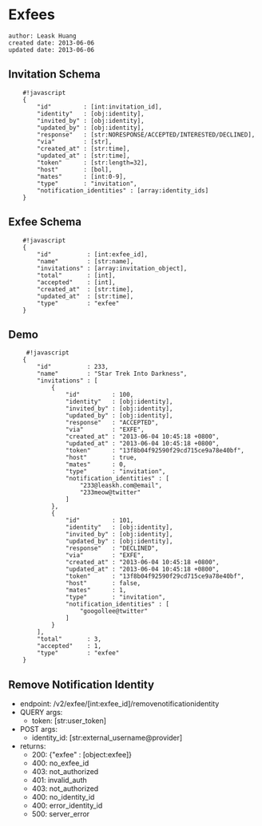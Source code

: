 # Exfees
    author: Leask Huang
    created date: 2013-06-06
    updated date: 2013-06-06


## Invitation Schema

        #!javascript
        {
            "id"         : [int:invitation_id],
            "identity"   : [obj:identity],
            "invited_by" : [obj:identity],
            "updated_by" : [obj:identity],
            "response"   : [str:NORESPONSE/ACCEPTED/INTERESTED/DECLINED],
            "via"        : [str],
            "created_at" : [str:time],
            "updated_at" : [str:time],
            "token"      : [str:length=32],
            "host"       : [bol],
            "mates"      : [int:0-9],
            "type"       : "invitation",
            "notification_identities" : [array:identity_ids]
        }


## Exfee Schema

        #!javascript
        {
            "id"          : [int:exfee_id],
            "name"        : [str:name],
            "invitations" : [array:invitation_object],
            "total"       : [int],
            "accepted"    : [int],
            "created_at"  : [str:time],
            "updated_at"  : [str:time],
            "type"        : "exfee"
        }


## Demo

         #!javascript
        {
            "id"          : 233,
            "name"        : "Star Trek Into Darkness",
            "invitations" : [
                {
                    "id"         : 100,
                    "identity"   : [obj:identity],
                    "invited_by" : [obj:identity],
                    "updated_by" : [obj:identity],
                    "response"   : "ACCEPTED",
                    "via"        : "EXFE",
                    "created_at" : "2013-06-04 10:45:18 +0800",
                    "updated_at" : "2013-06-04 10:45:18 +0800",
                    "token"      : "13f8b04f92590f29cd715ce9a78e40bf",
                    "host"       : true,
                    "mates"      : 0,
                    "type"       : "invitation",
                    "notification_identities" : [
                        "233@leaskh.com@email",
                        "233meow@twitter"
                    ]
                },
                {
                    "id"         : 101,
                    "identity"   : [obj:identity],
                    "invited_by" : [obj:identity],
                    "updated_by" : [obj:identity],
                    "response"   : "DECLINED",
                    "via"        : "EXFE",
                    "created_at" : "2013-06-04 10:45:18 +0800",
                    "updated_at" : "2013-06-04 10:45:18 +0800",
                    "token"      : "13f8b04f92590f29cd715ce9a78e40bf",
                    "host"       : false,
                    "mates"      : 1,
                    "type"       : "invitation",
                    "notification_identities" : [
                        "googollee@twitter"
                    ]
                }
            ],
            "total"       : 3,
            "accepted"    : 1,
            "type"        : "exfee"
        }


## Remove Notification Identity
* endpoint: /v2/exfee/[int:exfee_id]/removenotificationidentity
* QUERY args:
    - token: [str:user_token]
* POST args:
    - identity_id: [str:external_username@provider]
* returns:
    - 200: {"exfee" : [object:exfee]}
    - 400: no_exfee_id
    - 403: not_authorized
    - 401: invalid_auth
    - 403: not_authorized
    - 400: no_identity_id
    - 400: error_identity_id
    - 500: server_error

<!--
## working on!!!!!!!!!!!!!!!!!!!!!!!
## Invite User To Exfee
* endpoint: /v2/exfee/[int:exfee_id]/invite
* QUERY args:
    - xcode: [str:xcode]
    - user_id: [int:user_id]
    -
 http -f post api.leask.0d0f.com xcode=77c4c4af701181364749dc9d015fd7a7 user_id=476 via=leaskh@gmail.com@email
 -->
